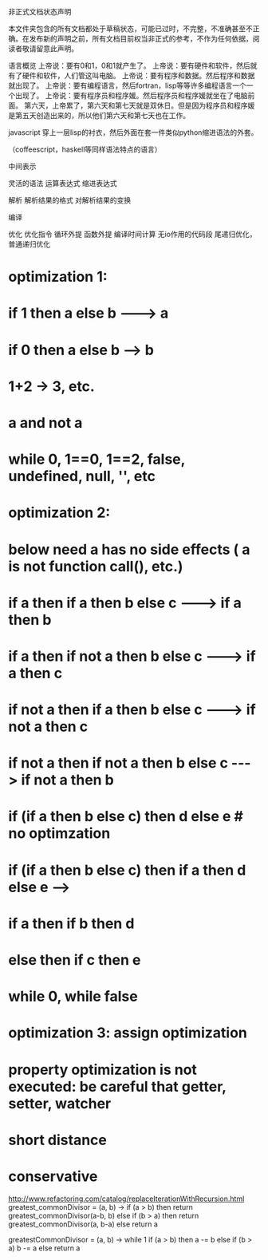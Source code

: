 非正式文档状态声明

本文件夹包含的所有文档都处于草稿状态，可能已过时，不完整，不准确甚至不正确。在发布新的声明之前，所有文档目前权当非正式的参考，不作为任何依据，阅读者敬请留意此声明。

语言概览
  上帝说：要有0和1，0和1就产生了。
  上帝说：要有硬件和软件，然后就有了硬件和软件，人们管这叫电脑。
  上帝说：要有程序和数据。然后程序和数据就出现了。
  上帝说：要有编程语言，然后fortran，lisp等等许多编程语言一个一个出现了。
  上帝说：要有程序员和程序媛。然后程序员和程序媛就坐在了电脑前面。
  第六天，上帝累了，第六天和第七天就是双休日。但是因为程序员和程序媛是第五天创造出来的，所以他们第六天和第七天也在工作。

javascript 穿上一层lisp的衬衣，然后外面在套一件类似python缩进语法的外套。

（coffeescript，haskell等同样语法特点的语言）

中间表示

灵活的语法
  运算表达式
  缩进表达式

解析
  解析结果的格式
  对解析结果的变换

编译

优化
  优化指令
    循环外提
    函数外提
  编译时间计算
    无io作用的代码段
  尾递归优化，普通递归优化

# optimization 1:
# if 1 then a else b ---> a
# if 0 then a else b --> b
# 1+2 -> 3, etc.
# a and not a
# while 0, 1==0, 1==2, false, undefined, null, '', etc

# optimization 2:
# below need a has no side effects ( a is not function call(), etc.)
# if a then if a then b else c  ---> if a then b
# if a then if not a then b else c  ---> if a then c
# if not a then if a then b else c ---> if not a then c
# if not a then if not a then b else c ---> if not a then b
# if (if a then b else c) then d else e # no optimzation
# if (if a then b else c) then if a then d else e  -->
# if a then if b then d
# else then if c then e
# while 0, while false

# optimization 3: assign optimization
# property optimization is not executed: be careful that getter, setter, watcher
# short distance
# conservative  

http://www.refactoring.com/catalog/replaceIterationWithRecursion.html
greatest_commonDivisor = (a, b) ->
  if (a > b) then return greatest_commonDivisor(a-b, b)
  else if (b > a) then return greatest_commonDivisor(a, b-a)
  else return a

greatestCommonDivisor = (a, b) ->
  while 1
    if (a > b) then a -= b
    else if (b > a) b -= a
    else return a
